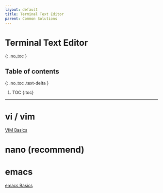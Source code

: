```yaml
---
layout: default
title: Terminal Text Editor
parent: Common Solutions
---
```


# Terminal Text Editor
{: .no_toc }

## Table of contents
{: .no_toc .text-delta }

 1. TOC
{:toc}

---

# vi / vim

[VIM Basics](./Vim_manual.md)

# nano (recommend)

# emacs

[emacs Basics](./emacs.md)
